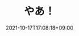 ---
title: "やあ！"
date: 2021-10-17T17:08:18+09:00
draft: false
# post thumb
image: "images/featured-post/post-1.jpg"

# meta description
description: "this is meta description"

# taxonomies
categories:
  - "No idea"

tags:
  - "New"
  - "puripuri"

# post type
type: "post"
---